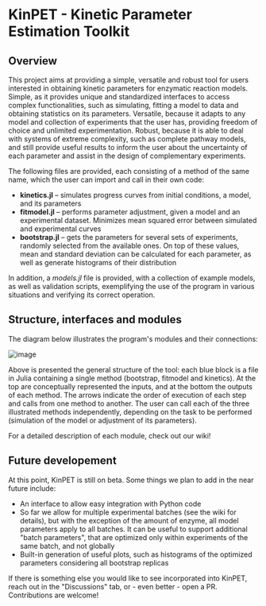 # KinPET - Kinetic Parameter Estimation Toolkit

## Overview

This project aims at providing a simple, versatile and robust tool for users interested in obtaining kinetic parameters for enzymatic reaction models. Simple, as it provides unique and standardized interfaces to access complex functionalities, such as simulating, fitting a model to data and obtaining statistics on its parameters. Versatile, because it adapts to any model and collection of experiments that the user has, providing freedom of choice and unlimited experimentation. Robust, because it is able to deal with systems of extreme complexity, such as complete pathway models, and still provide useful results to inform the user about the uncertainty of each parameter and assist in the design of complementary experiments.

The following files are provided, each consisting of a method of the same name, which the user can import and call in their own code:
* **kinetics.jl** – simulates progress curves from initial conditions, a model, and its parameters
* **fitmodel.jl** – performs parameter adjustment, given a model and an experimental dataset. Minimizes mean squared error between simulated and experimental curves
* **bootstrap.jl** – gets the parameters for several sets of experiments, randomly selected from the available ones. On top of these values, mean and standard deviation can be calculated for each parameter, as well as generate histograms of their distribution

In addition, a *models.jl* file is provided, with a collection of example models, as well as validation scripts, exemplifying the use of the program in various situations and verifying its correct operation.

## Structure, interfaces and modules

The diagram below illustrates the program's modules and their connections:

![image](https://github.com/user-attachments/assets/7fe78e55-372c-4aa2-a8be-65c276f59547)


Above is presented the general structure of the tool: each blue block is a file in Julia containing a single method (bootstrap, fitmodel and kinetics). At the top are conceptually represented the inputs, and at the bottom the outputs of each method. The arrows indicate the order of execution of each step and calls from one method to another. The user can call each of the three illustrated methods independently, depending on the task to be performed (simulation of the model or adjustment of its parameters).

For a detailed description of each module, check out our wiki!

## Future developement

At this point, KinPET is still on beta. Some things we plan to add in the near future include:
* An interface to allow easy integration with Python code
* So far we allow for multiple experimental batches (see the wiki for details), but with the exception of the amount of enzyme, all model parameters apply to all batches. It can be useful to support additional "batch parameters", that are optimized only within experiments of the same batch, and not globally
* Built-in generation of useful plots, such as histograms of the optimized parameters considering all bootstrap replicas

If there is something else you would like to see incorporated into KinPET, reach out in the "Discussions" tab, or - even better - open a PR. Contributions are welcome!

